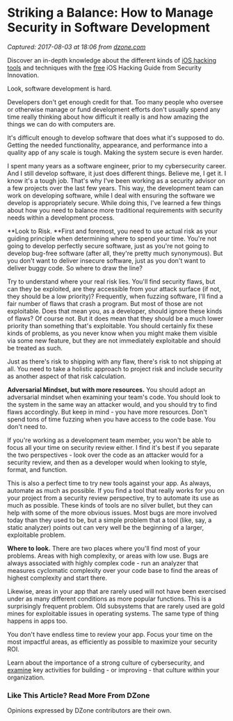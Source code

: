 # Striking a Balance: How to Manage Security in Software Development

_Captured: 2017-08-03 at 18:06 from [dzone.com](https://dzone.com/articles/striking-a-balance-how-to-manage-security-in-code?oid=twitter&utm_content=buffera590b&utm_medium=social&utm_source=twitter.com&utm_campaign=buffer)_

Discover an in-depth knowledge about the different kinds of [iOS hacking tools](https://dzone.com/go?i=222228&u=https%3A%2F%2Fweb.securityinnovation.com%2Fhacking-ios-applications-dzone%3Futm_campaign%3DDZONE-Sponsorship-June-2017%26utm_source%3DAdvertising%26utm_medium%3Dhacking-ios-applications) and techniques with the [free](https://dzone.com/go?i=222228&u=https%3A%2F%2Fweb.securityinnovation.com%2Fhacking-ios-applications-dzone%3Futm_campaign%3DDZONE-Sponsorship-June-2017%26utm_source%3DAdvertising%26utm_medium%3Dhacking-ios-applications) iOS Hacking Guide from Security Innovation.

Look, software development is hard.

Developers don't get enough credit for that. Too many people who oversee or otherwise manage or fund development efforts don't usually spend any time really thinking about how difficult it really is and how amazing the things we can do with computers are.

It's difficult enough to develop software that does what it's supposed to do. Getting the needed functionality, appearance, and performance into a quality app of any scale is tough. Making the system secure is even harder.

I spent many years as a software engineer, prior to my cybersecurity career. And I still develop software, it just does different things. Believe me, I get it. I know it's a tough job. That's why I've been working as a security advisor on a few projects over the last few years. This way, the development team can work on developing software, while I deal with ensuring the software we develop is appropriately secure. While doing this, I've learned a few things about how you need to balance more traditional requirements with security needs within a development process.

**Look to Risk. **First and foremost, you need to use actual risk as your guiding principle when determining where to spend your time. You're not going to develop perfectly secure software, just as you're not going to develop bug-free software (after all, they're pretty much synonymous). But you don't want to deliver insecure software, just as you don't want to deliver buggy code. So where to draw the line?

Try to understand where your real risk lies. You'll find security flaws, but can they be exploited, are they accessible from your attack surface (if not, they should be a low priority)? Frequently, when fuzzing software, I'll find a fair number of flaws that crash a program. But most of those are not exploitable. Does that mean you, as a developer, should ignore these kinds of flaws? Of course not. But it does mean that they should be a much lower priority than something that's exploitable. You should certainly fix these kinds of problems, as you never know when you might make them visible via some new feature, but they are not immediately exploitable and should be treated as such.

Just as there's risk to shipping with any flaw, there's risk to not shipping at all. You need to take a holistic approach to project risk and include security as another aspect of that risk calculation.

**Adversarial Mindset, but with more resources.** You should adopt an adversarial mindset when examining your team's code. You should look to the system in the same way an attacker would, and you should try to find flaws accordingly. But keep in mind - you have more resources. Don't spend tons of time fuzzing when you have access to the code base. You don't need to.

If you're working as a development team member, you won't be able to focus all your time on security review either. I find it's best if you separate the two perspectives - look over the code as an attacker would for a security review, and then as a developer would when looking to style, format, and function.

This is also a perfect time to try new tools against your app. As always, automate as much as possible. If you find a tool that really works for you on your project from a security review perspective, try to automate its use as much as possible. These kinds of tools are no silver bullet, but they can help with some of the more obvious issues. Most bugs are more involved today than they used to be, but a simple problem that a tool (like, say, a static analyzer) points out can very well be the beginning of a larger, exploitable problem.

**Where to look.** There are two places where you'll find most of your problems. Areas with high complexity, or areas with low use. Bugs are always associated with highly complex code - run an analyzer that measures cyclomatic complexity over your code base to find the areas of highest complexity and start there.

Likewise, areas in your app that are rarely used will not have been exercised under as many different conditions as more popular functions. This is a surprisingly frequent problem. Old subsystems that are rarely used are gold mines for exploitable issues in operating systems. The same type of thing happens in apps too.

You don't have endless time to review your app. Focus your time on the most impactful areas, as efficiently as possible to maximize your security ROI.

Learn about the importance of a strong culture of cybersecurity, and [examine](https://dzone.com/go?i=232227&u=https%3A%2F%2Fweb.securityinnovation.com%2Fbuilding-a-culture-of-cybersecurity-adv%3Futm_campaign%3DDZONE-Sponsorship-June-2017%26utm_source%3DAdvertising%26utm_medium%3Dbuilding-a-culture-of-cybersecurity) key activities for building - or improving - that culture within your organization.

### Like This Article? Read More From DZone

Opinions expressed by DZone contributors are their own.
